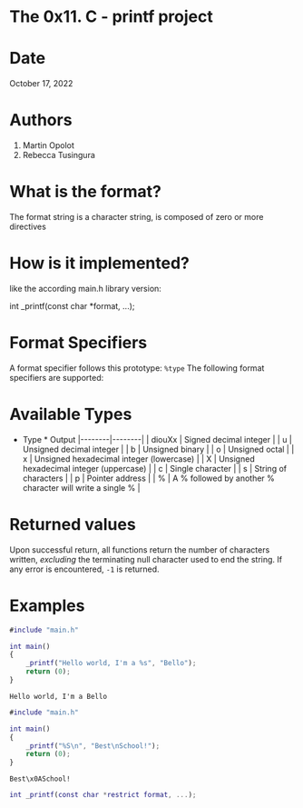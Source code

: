 # The 0x11. C - printf project

# Date
October 17, 2022

# Authors
1. Martin Opolot
2. Rebecca Tusingura

# What is the format?

The format string is a character string, is composed
of zero or more directives

# How is it implemented?
like the according main.h library version:

int _printf(const char *format, ...);

# Format Specifiers

A format specifier follows this prototype: `%type`
The following format specifiers are supported:

# Available Types

* Type   * Output 
|--------|--------|
| diouXx | Signed decimal integer |
| u      | Unsigned decimal integer	|
| b      | Unsigned binary |
| o      | Unsigned octal |
| x      | Unsigned hexadecimal integer (lowercase) |
| X      | Unsigned hexadecimal integer (uppercase) |
| c      | Single character |
| s      | String of characters |
| p      | Pointer address |
| %      | A % followed by another % character will write a single % |

# Returned values 
Upon successful return, all functions return the number of characters written, _excluding_ the terminating null character used to end the string. If any error is encountered, `-1` is returned.

# Examples
```m
#include "main.h"

int main()
{
	_printf("Hello world, I'm a %s", "Bello");
	return (0);
}
```
`Hello world, I'm a Bello`

```m
#include "main.h"

int main()
{
	_printf("%S\n", "Best\nSchool!");
	return (0);
}
```
`Best\x0ASchool!`

```m
int _printf(const char *restrict format, ...);
```
